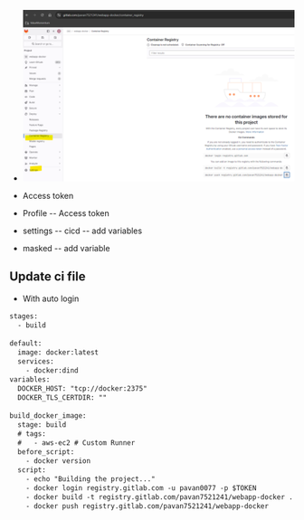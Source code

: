 - ![alt text](image.png)

- Access token
- Profile -- Access token
- settings -- cicd -- add variables
- masked -- add variable

## Update ci file 
- With auto login

```
stages:
  - build

default:
  image: docker:latest
  services: 
    - docker:dind
variables:
  DOCKER_HOST: "tcp://docker:2375"
  DOCKER_TLS_CERTDIR: ""

build_docker_image:
  stage: build
  # tags:
  #   - aws-ec2 # Custom Runner
  before_script:
    - docker version
  script:
    - echo "Building the project..."
    - docker login registry.gitlab.com -u pavan0077 -p $TOKEN 
    - docker build -t registry.gitlab.com/pavan7521241/webapp-docker .
    - docker push registry.gitlab.com/pavan7521241/webapp-docker

```